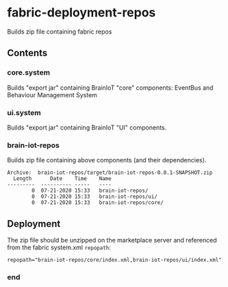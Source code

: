 # fabric-deployment-repos

Builds zip file containing fabric repos

## Contents

### core.system

Builds "export jar" containing BrainIoT "core" components: EventBus and Behaviour Management System

### ui.system

Builds "export jar" containing BrainIoT "UI" components.

### brain-iot-repos

Builds zip file containing above components (and their dependencies).

```
Archive:  brain-iot-repos/target/brain-iot-repos-0.0.1-SNAPSHOT.zip
  Length      Date    Time    Name
---------  ---------- -----   ----
        0  07-21-2020 15:33   brain-iot-repos/
        0  07-21-2020 15:33   brain-iot-repos/ui/
        0  07-21-2020 15:33   brain-iot-repos/core/
```



## Deployment

The zip file should be unzipped on the marketplace server and referenced from the fabric system.xml `repopath`:

```
repopath="brain-iot-repos/core/index.xml,brain-iot-repos/ui/index.xml"
```


### end